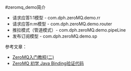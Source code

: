 #zeromq_demo简介
* 请求应答1:1模型 - com.dph.zeroMQ.demo.rr
* 请求应答n:m模型 - com.dph.zeroMQ.demo.router
* 推拉模式（管道模式）- com.dph.zeroMQ.demo.pipeLine
* 发布订阅模型 - com.dph.zeroMQ.demo.sp

参考文章：
* [ZeroMQ入门教程(二)](http://wgliang.github.io/pages/zmq_2.html "ZeroMQ入门教程(二)")
* [ZeroMQ 初学 Java Binding验证代码](http://www.coderli.com/zeromq-jzmq-javabind-demo/ "ZeroMQ 初学 Java Binding验证代码")
